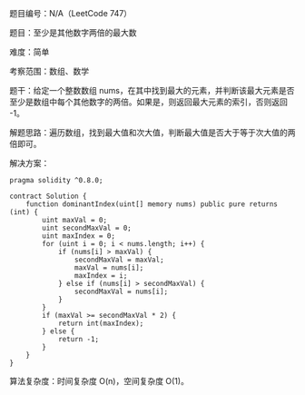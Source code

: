 题目编号：N/A（LeetCode 747）

题目：至少是其他数字两倍的最大数

难度：简单

考察范围：数组、数学

题干：给定一个整数数组 nums，在其中找到最大的元素，并判断该最大元素是否至少是数组中每个其他数字的两倍。如果是，则返回最大元素的索引，否则返回 -1。

解题思路：遍历数组，找到最大值和次大值，判断最大值是否大于等于次大值的两倍即可。

解决方案：

```solidity
pragma solidity ^0.8.0;

contract Solution {
    function dominantIndex(uint[] memory nums) public pure returns (int) {
        uint maxVal = 0;
        uint secondMaxVal = 0;
        uint maxIndex = 0;
        for (uint i = 0; i < nums.length; i++) {
            if (nums[i] > maxVal) {
                secondMaxVal = maxVal;
                maxVal = nums[i];
                maxIndex = i;
            } else if (nums[i] > secondMaxVal) {
                secondMaxVal = nums[i];
            }
        }
        if (maxVal >= secondMaxVal * 2) {
            return int(maxIndex);
        } else {
            return -1;
        }
    }
}
```

算法复杂度：时间复杂度 O(n)，空间复杂度 O(1)。